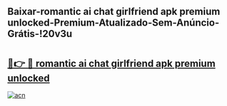 
## Baixar-romantic ai chat girlfriend apk premium unlocked-Premium-Atualizado-Sem-Anúncio-Grátis-!20v3u

# <h2><a href="https://andorid.site?title=romantic_ai_chat_girlfriend_apk_premium_unlocked&ref=27">🔗👉 🔴 romantic ai chat girlfriend apk premium unlocked</a></h2>

[![acn](https://github.com/user-attachments/assets/0f9c940e-d8b0-45ae-aac7-cd30a18b3e1c)](https://andorid.site?title=romantic_ai_chat_girlfriend_apk_premium_unlocked&ref=27)

